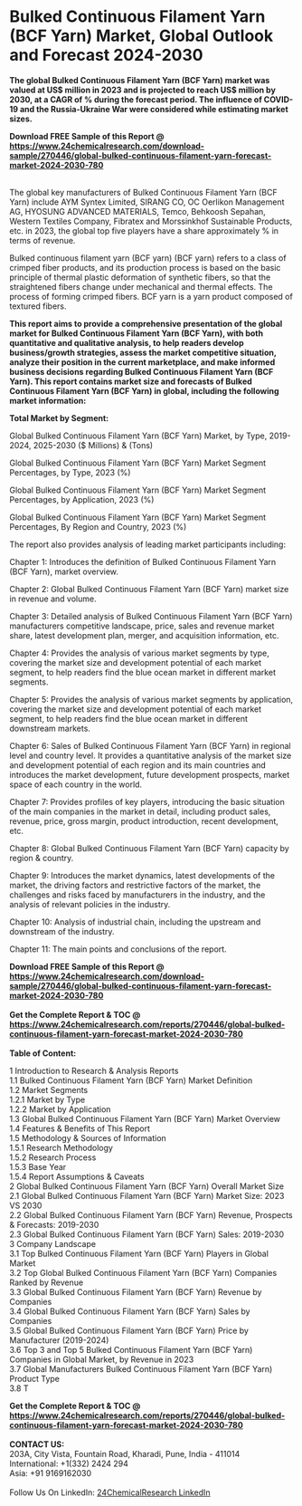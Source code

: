 <h1>Bulked Continuous Filament Yarn (BCF Yarn) Market, Global Outlook and Forecast 2024-2030</h1><p><strong>The global Bulked Continuous Filament Yarn (BCF Yarn) market was valued at US$ million in 2023 and is projected to reach US$ million by 2030, at a CAGR of % during the forecast period. The influence of COVID-19 and the Russia-Ukraine War were considered while estimating market sizes.</strong></p><p>
</p><p></p><div><b>Download FREE Sample of this Report @ 
            <a href="https://www.24chemicalresearch.com/download-sample/270446/global-bulked-continuous-filament-yarn-forecast-market-2024-2030-780">
            https://www.24chemicalresearch.com/download-sample/270446/global-bulked-continuous-filament-yarn-forecast-market-2024-2030-780</a></b></div><br><p>
The global key manufacturers of Bulked Continuous Filament Yarn (BCF Yarn) include AYM Syntex Limited, SIRANG CO, OC Oerlikon Management AG, HYOSUNG ADVANCED MATERIALS, Temco, Behkoosh Sepahan, Western Textiles Company, Fibratex and Morssinkhof Sustainable Products, etc. in 2023, the global top five players have a share approximately % in terms of revenue.</p><p>
Bulked continuous filament yarn (BCF yarn) (BCF yarn) refers to a class of crimped fiber products, and its production process is based on the basic principle of thermal plastic deformation of synthetic fibers, so that the straightened fibers change under mechanical and thermal effects. The process of forming crimped fibers. BCF yarn is a yarn product composed of textured fibers.</p><p>
<strong>This report aims to provide a comprehensive presentation of the global market for Bulked Continuous Filament Yarn (BCF Yarn), with both quantitative and qualitative analysis, to help readers develop business/growth strategies, assess the market competitive situation, analyze their position in the current marketplace, and make informed business decisions regarding Bulked Continuous Filament Yarn (BCF Yarn). This report contains market size and forecasts of Bulked Continuous Filament Yarn (BCF Yarn) in global, including the following market information:</strong></p><p>
</p><p>
<strong>Total Market by Segment:</strong></p><p>
Global Bulked Continuous Filament Yarn (BCF Yarn) Market, by Type, 2019-2024, 2025-2030 ($ Millions) &amp; (Tons)</p><p>
Global Bulked Continuous Filament Yarn (BCF Yarn) Market Segment Percentages, by Type, 2023 (%)</p><p>
</p><p>
Global Bulked Continuous Filament Yarn (BCF Yarn) Market Segment Percentages, by Application, 2023 (%)
</p><p>
Global Bulked Continuous Filament Yarn (BCF Yarn) Market Segment Percentages, By Region and Country, 2023 (%)</p><p>
</p><p>
The report also provides analysis of leading market participants including:</p><p>
</p><p>
</p><p>
Chapter 1: Introduces the definition of Bulked Continuous Filament Yarn (BCF Yarn), market overview.</p><p>
Chapter 2: Global Bulked Continuous Filament Yarn (BCF Yarn) market size in revenue and volume.</p><p>
Chapter 3: Detailed analysis of Bulked Continuous Filament Yarn (BCF Yarn) manufacturers competitive landscape, price, sales and revenue market share, latest development plan, merger, and acquisition information, etc.</p><p>
Chapter 4: Provides the analysis of various market segments by type, covering the market size and development potential of each market segment, to help readers find the blue ocean market in different market segments.</p><p>
Chapter 5: Provides the analysis of various market segments by application, covering the market size and development potential of each market segment, to help readers find the blue ocean market in different downstream markets.</p><p>
Chapter 6: Sales of Bulked Continuous Filament Yarn (BCF Yarn) in regional level and country level. It provides a quantitative analysis of the market size and development potential of each region and its main countries and introduces the market development, future development prospects, market space of each country in the world.</p><p>
Chapter 7: Provides profiles of key players, introducing the basic situation of the main companies in the market in detail, including product sales, revenue, price, gross margin, product introduction, recent development, etc.</p><p>
Chapter 8: Global Bulked Continuous Filament Yarn (BCF Yarn) capacity by region &amp; country.</p><p>
Chapter 9: Introduces the market dynamics, latest developments of the market, the driving factors and restrictive factors of the market, the challenges and risks faced by manufacturers in the industry, and the analysis of relevant policies in the industry.</p><p>
Chapter 10: Analysis of industrial chain, including the upstream and downstream of the industry.</p><p>
Chapter 11: The main points and conclusions of the report.</p><div><b>Download FREE Sample of this Report @ 
            <a href="https://www.24chemicalresearch.com/download-sample/270446/global-bulked-continuous-filament-yarn-forecast-market-2024-2030-780">
            https://www.24chemicalresearch.com/download-sample/270446/global-bulked-continuous-filament-yarn-forecast-market-2024-2030-780</a></b></div><br><div><b>Get the Complete Report & TOC @ 
            <a href="https://www.24chemicalresearch.com/reports/270446/global-bulked-continuous-filament-yarn-forecast-market-2024-2030-780">
            https://www.24chemicalresearch.com/reports/270446/global-bulked-continuous-filament-yarn-forecast-market-2024-2030-780</a></b></div><br>
            <b>Table of Content:</b><p>1 Introduction to Research & Analysis Reports<br />
    1.1 Bulked Continuous Filament Yarn (BCF Yarn) Market Definition<br />
    1.2 Market Segments<br />
        1.2.1 Market by Type<br />
        1.2.2 Market by Application<br />
    1.3 Global Bulked Continuous Filament Yarn (BCF Yarn) Market Overview<br />
    1.4 Features & Benefits of This Report<br />
    1.5 Methodology & Sources of Information<br />
        1.5.1 Research Methodology<br />
        1.5.2 Research Process<br />
        1.5.3 Base Year<br />
        1.5.4 Report Assumptions & Caveats<br />
2 Global Bulked Continuous Filament Yarn (BCF Yarn) Overall Market Size<br />
    2.1 Global Bulked Continuous Filament Yarn (BCF Yarn) Market Size: 2023 VS 2030<br />
    2.2 Global Bulked Continuous Filament Yarn (BCF Yarn) Revenue, Prospects & Forecasts: 2019-2030<br />
    2.3 Global Bulked Continuous Filament Yarn (BCF Yarn) Sales: 2019-2030<br />
3 Company Landscape<br />
    3.1 Top Bulked Continuous Filament Yarn (BCF Yarn) Players in Global Market<br />
    3.2 Top Global Bulked Continuous Filament Yarn (BCF Yarn) Companies Ranked by Revenue<br />
    3.3 Global Bulked Continuous Filament Yarn (BCF Yarn) Revenue by Companies<br />
    3.4 Global Bulked Continuous Filament Yarn (BCF Yarn) Sales by Companies<br />
    3.5 Global Bulked Continuous Filament Yarn (BCF Yarn) Price by Manufacturer (2019-2024)<br />
    3.6 Top 3 and Top 5 Bulked Continuous Filament Yarn (BCF Yarn) Companies in Global Market, by Revenue in 2023<br />
    3.7 Global Manufacturers Bulked Continuous Filament Yarn (BCF Yarn) Product Type<br />
    3.8 T</p><div><b>Get the Complete Report & TOC @ 
            <a href="https://www.24chemicalresearch.com/reports/270446/global-bulked-continuous-filament-yarn-forecast-market-2024-2030-780">
            https://www.24chemicalresearch.com/reports/270446/global-bulked-continuous-filament-yarn-forecast-market-2024-2030-780</a></b></div><br><b>CONTACT US:</b><br>
            203A, City Vista, Fountain Road, Kharadi, Pune, India - 411014<br>
            International: +1(332) 2424 294<br>
            Asia: +91 9169162030 <br><br>
            Follow Us On LinkedIn: <a href="https://www.linkedin.com/company/24chemicalresearch/">24ChemicalResearch LinkedIn</a>